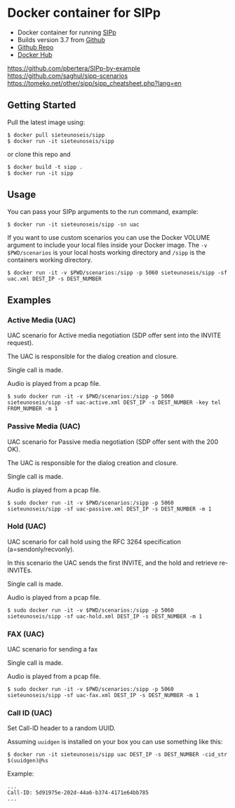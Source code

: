 # Docker container for SIPp

- Docker container for running [SIPp](http://sipp.sourceforge.net/index.html)
- Builds version 3.7 from [Github ](https://github.com/SIPp)
- [Github Repo](https://github.com/sieteunoseis/sipp)
- [Docker Hub](https://hub.docker.com/r/sieteunoseis/sipp/)

https://github.com/pbertera/SIPp-by-example
https://github.com/saghul/sipp-scenarios
https://tomeko.net/other/sipp/sipp_cheatsheet.php?lang=en

## Getting Started

Pull the latest image using:

```
$ docker pull sieteunoseis/sipp
$ docker run -it sieteunoseis/sipp
```

or clone this repo and

```
$ docker build -t sipp .
$ docker run -it sipp
```

## Usage

You can pass your SIPp arguments to the run command, example:

```
$ docker run -it sieteunoseis/sipp -sn uac
```

If you want to use custom scenarios you can use the Docker VOLUME argument to include your local files inside your Docker image.  The `-v $PWD/scenarios` is your local hosts working directory and `/sipp` is the containers working directory.

```
$ docker run -it -v $PWD/scenarios:/sipp -p 5060 sieteunoseis/sipp -sf uac.xml DEST_IP -s DEST_NUMBER
```
## Examples

### Active Media (UAC)

UAC scenario for Active media negotiation (SDP offer sent into the INVITE request).

The UAC is responsible for the dialog creation and closure.

Single call is made.

Audio is played from a pcap file.

```
$ sudo docker run -it -v $PWD/scenarios:/sipp -p 5060 sieteunoseis/sipp -sf uac-active.xml DEST_IP -s DEST_NUMBER -key tel FROM_NUMBER -m 1
```

### Passive Media (UAC)

UAC scenario for Passive media negotiation (SDP offer sent with the 200 OK).

The UAC is responsible for the dialog creation and closure.

Single call is made.

Audio is played from a pcap file.

```
$ sudo docker run -it -v $PWD/scenarios:/sipp -p 5060 sieteunoseis/sipp -sf uac-passive.xml DEST_IP -s DEST_NUMBER -m 1
```

### Hold (UAC)

UAC scenario for call hold using the RFC 3264 specification (a=sendonly/recvonly).

In this scenario the UAC sends the first INVITE, and the hold and retrieve re-INVITEs.

Single call is made.

Audio is played from a pcap file.

```
$ sudo docker run -it -v $PWD/scenarios:/sipp -p 5060 sieteunoseis/sipp -sf uac-hold.xml DEST_IP -s DEST_NUMBER -m 1
```

### FAX (UAC)

UAC scenario for sending a fax

Single call is made.

Audio is played from a pcap file.

```
$ sudo docker run -it -v $PWD/scenarios:/sipp -p 5060 sieteunoseis/sipp -sf uac-fax.xml DEST_IP -s DEST_NUMBER -m 1
```

### Call ID (UAC)

Set Call-ID header to a random UUID.

Assuming ```uuidgen``` is installed on your box you can use something like this:

```
$ docker run -it sieteunoseis/sipp uac DEST_IP -s DEST_NUMBER -cid_str $(uuidgen)@%s
```
Example:

```
...
Call-ID: 5d91975e-202d-44a6-b374-4171e64bb785
...
```
